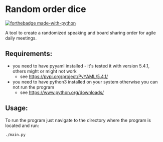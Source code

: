 # Random order dice
[![forthebadge made-with-python](http://ForTheBadge.com/images/badges/made-with-python.svg)](https://www.python.org/)

A tool to create a randomized speaking and board sharing order for agile daily meetings.

## Requirements:

* you need to have pyyaml installed - it's tested it with version 5.4.1, 
  others might or might not work
  * see https://pypi.org/project/PyYAML/5.4.1/
* you need to have python3 installed on your system otherwise you can not run the program
  *  see https://www.python.org/downloads/

## Usage:

To run the program just navigate to the directory where the program is located and run:
```
./main.py
```